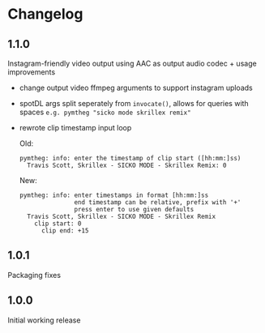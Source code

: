# Changelog

## 1.1.0

Instagram-friendly video output using AAC as output audio codec + usage improvements

- change output video ffmpeg arguments to support instagram uploads

- spotDL args split seperately from `invocate()`, allows for queries with spaces
  `e.g. pymtheg "sicko mode skrillex remix"`

- rewrote clip timestamp input loop

  Old:

  ```text
  pymtheg: info: enter the timestamp of clip start ([hh:mm:]ss)
    Travis Scott, Skrillex - SICKO MODE - Skrillex Remix: 0
  ```

  New:

  ```text
  pymtheg: info: enter timestamps in format [hh:mm:]ss
                 end timestamp can be relative, prefix with '+'
                 press enter to use given defaults
    Travis Scott, Skrillex - SICKO MODE - Skrillex Remix
      clip start: 0
        clip end: +15
  ```

## 1.0.1

Packaging fixes

## 1.0.0

Initial working release
